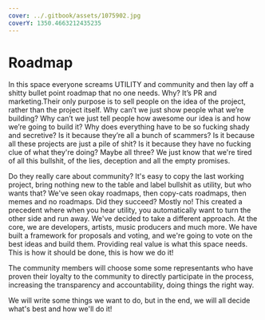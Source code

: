 ```yaml
---
cover: ../.gitbook/assets/1075902.jpg
coverY: 1350.4663212435235
---
```


# Roadmap

In this space everyone screams UTILITY and community and then lay off a shitty bullet point roadmap that no one needs. Why? It’s PR and marketing.Their only purpose is to sell people on the idea of the project, rather than the project itself. Why can’t we just show people what we’re building? Why can’t we just tell people how awesome our idea is and how we’re going to build it? Why does everything have to be so fucking shady and secretive? Is it because they’re all a bunch of scammers? Is it because all these projects are just a pile of shit? Is it because they have no fucking clue of what they're doing? Maybe all three? We just know that we're tired of all this bullshit, of the lies, deception and all the empty promises.

Do they really care about community? It's easy to copy the last working project, bring nothing new to the table and label bullshit as utility, but who wants that? We've seen okay roadmaps, then copy-cats roadmaps, then memes and no roadmaps. Did they succeed? Mostly no! This created a precedent where when you hear utility, you automatically want to turn the other side and run away. We've decided to take a different approach. At the core, we are developers, artists, music producers and much more. We have built a framework for proposals and voting, and we're going to vote on the best ideas and build them. Providing real value is what this space needs. This is how it should be done, this is how we do it!

The community members will choose some some representants who have proven their loyalty to the community to directly participate in the process, increasing the transparency and accountability, doing things the right way.

We will write some things we want to do, but in the end, we will all decide what's best and how we'll do it!
